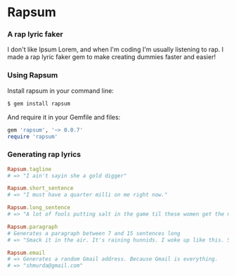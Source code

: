 # Rapsum
### A rap lyric faker

I don't like Ipsum Lorem, and when I'm coding I'm usually listening to rap. I made a rap lyric faker gem to make creating dummies faster and easier!

### Using Rapsum

Install rapsum in your command line:
```ruby
$ gem install rapsum
```

And require it in your Gemfile and files:
```ruby
gem 'rapsum', '~> 0.0.7'
require 'rapsum'
```

### Generating rap lyrics

```ruby
Rapsum.tagline
# => "I ain't sayin she a gold digger"

Rapsum.short_sentence
# => "I must have a quarter milli on me right now."

Rapsum.long_sentence
# => "A lot of fools putting salt in the game til these women get the notion that they running the game."

Rapsum.paragraph
# Generates a paragraph between 7 and 15 sentences long
# => "Smack it in the air. It's raining hunnids. I woke up like this. Some people want to kill their sorrows. Drank. I ain't gotta compete with a single soul. I call my homies, not 911. Left, left right. I just dodged a bullet from a crazy bitch. I could be broke and keep a million dollar smile. Not to mention that the booty's almost better than the face. Let's turn this bitch into a burial."

Rapsum.email
# => Generates a random Gmail address. Because Gmail is everything.
# => "shmurda@gmail.com"
```